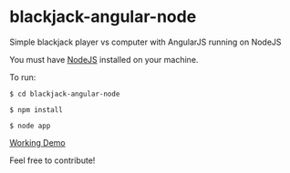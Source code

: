 blackjack-angular-node
======================

Simple blackjack player vs computer with AngularJS running on NodeJS

You must have [NodeJS](https://nodejs.org) installed on your machine.

To run:

`$ cd blackjack-angular-node`

`$ npm install`

`$ node app`

[Working Demo](http://blackjack-angular-node.herokuapp.com/)

Feel free to contribute!
